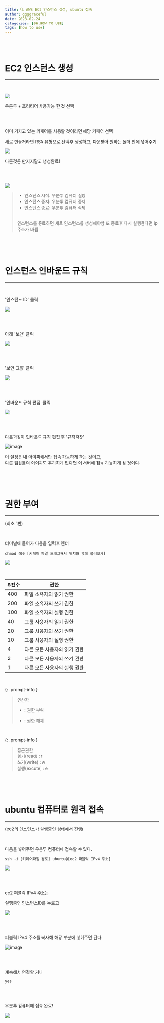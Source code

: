 ```yaml
---
title: 🔍 AWS EC2 인스턴스 생성, ubuntu 접속 
author: ggggraceful
date: 2023-02-24
categories: [06.HOW TO USE]
tags: [how to use]
---
```


<br/>
<br/>

# EC2 인스턴스 생성

---

<br/>

![](https://velog.velcdn.com/images/ggggraceful/post/83ab6610-c896-445e-81ef-a3c010c40eed/image.png)

우툰투 + 프리티어 사용가능 한 것 선택

<br/>
<br/>

이미 가지고 있는 키페어를 사용할 것이라면 해당 키페어 선택

새로 만들거라면
RSA 유형으로 선택후 생성하고, 다운받아 원하는 폴더 안에 넣어주기

![](https://velog.velcdn.com/images/ggggraceful/post/edc97fab-45da-4967-874a-55d573400f23/image.png)

다른것은 만지지말고 생성완료!

<br/>
<br/>

![](https://velog.velcdn.com/images/ggggraceful/post/8891ef80-17f3-4482-94f9-cb74560d37d5/image.png)


> - 인스턴스 시작: 우분투 컴퓨터 실행  
> - 인스턴스 중지: 우분투 컴퓨터 중지  
> - 인스턴스 종료: 우분투 컴퓨터 삭제  
> <br/>  
> 인스턴스를 종료하면 새로 인스턴스를 생성해야함  
> 또 종료후 다시 실행한다면 ip주소가 바뀜

<br/>
<br/>
<br/>

# 인스턴스 인바운드 규칙

---

<br/>

'인스턴스 ID' 클릭

![](https://velog.velcdn.com/images/ggggraceful/post/42769a15-7343-483a-9304-2376024e3f52/image.png)

<br/>
<br/>

아래 '보안' 클릭


![](https://velog.velcdn.com/images/ggggraceful/post/2dd48ed0-840c-4fba-be78-6b0fa75c04f2/image.png)

<br/>
<br/>

'보안 그룹' 클릭

![](https://velog.velcdn.com/images/ggggraceful/post/74b19461-cbc7-4e38-8959-ed0f0a9d8c6d/image.png)

<br/>
<br/>

'인바운드 규칙 편집' 클릭

![](https://velog.velcdn.com/images/ggggraceful/post/40af46c6-d292-4651-b49d-95b8cc49b609/image.png)

<br/>
<br/>

다음과같이 인바운드 규칙 편집 후 '규칙저장'

![image](https://github.com/ggggraceful/ggggraceful/assets/109974940/637e44e6-3efd-4103-88f3-5ce69178e932)

이 설정은 내 아이피에서만 접속 가능하게 하는 것이고,  
다른 팀원들의 아이피도 추가하게 된다면 이 서버에 접속 가능하게 될 것이다.  

<br/>
<br/>
<br/>

# 권한 부여

---

(최초 1번)

<br/>

터미널에 들어가 다음을 입력후 엔터

```
chmod 400 [키페어 파일 드래그해서 위치와 함께 불러오기]
```

![](https://velog.velcdn.com/images/ggggraceful/post/5d97a3b7-e69e-4f82-946e-e2d3e14940f6/image.png)



<br/>

|8진수|권한|
|----|---|
|400|	파일 소유자의 읽기 권한|
|200|	파일 소유자의 쓰기 권한|
|100|	파일 소유자의 실행 권한|
|40	|그룹 사용자의 읽기 권한|
|20	|그룹 사용자의 쓰기 권한|
|10	|그룹 사용자의 실행 권한|
|4	|다른 모든 사용자의 읽기 권한|
|2	|다른 모든 사용자의 쓰기 권한|
|1	|다른 모든 사용자의 실행 권한|

<br/>

{: .prompt-info }
> 연산자
> + : 권한 부여
> - : 권한 해제

<br/>

{: .prompt-info }
> 접근권한  
> 읽기(read) : r  
> 쓰기(write) : w  
> 실행(excute) : e  

<br/>
<br/>
<br/>

# ubuntu 컴퓨터로 원격 접속

---

(ec2의 인스턴스가 실행중인 상태에서 진행)

<br/>

다음을 넣어주면 우분투 컴퓨터에 접속할 수 있다.

```
ssh -i [키페어파일 경로] ubuntu@[ec2 퍼블릭 IPv4 주소]
```

![](https://velog.velcdn.com/images/ggggraceful/post/673039ca-0a9d-439c-9e41-146b6b9b8da9/image.png)


<br/>
<br/>

ec2 퍼블릭 IPv4 주소는

실행중인 인스턴스ID를 누르고

![](https://velog.velcdn.com/images/ggggraceful/post/935e8aac-8661-4339-9daa-c478584da1ff/image.png)

<br/>
<br/>

퍼블릭 IPv4 주소를 복사해 해당 부분에 넣어주면 된다.

![image](https://github.com/ggggraceful/ggggraceful/assets/109974940/4a78f761-0005-47e6-b432-562bf6acf760)


<br/>
<br/>

계속해서 연결할 거니
```
yes
```

<br/>
<br/>


우분투 컴퓨터에 접속 완료!

![](https://velog.velcdn.com/images/ggggraceful/post/f6bcdc86-c408-463c-b62d-f30b95af7a9e/image.png)



